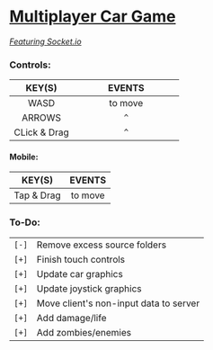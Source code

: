 # [Multiplayer Car Game](https://github.com/Sondro/car-multi) 
[_Featuring Socket.io_](https://socket.io) 

### Controls:

|     KEY(S)   |          EVENTS         |
| :----------: | :---------------------: |
|     WASD     |          to move        |
|    ARROWS    |`           ^           `|
| CLick & Drag |`           ^           `|

#### Mobile:

|   KEY(S)   |          EVENTS         |
| :--------: | :---------------------: |
| Tap & Drag |          to move        |

### To-Do:
|     |                                                                |
| --- | -------------------------------------------------------------- |
|`[-]`| Remove excess source folders                                   |
|`[+]`| Finish touch controls                                          |
|`[+]`| Update car graphics                                            |
|`[+]`| Update joystick graphics                                       |
|`[+]`| Move client's non-input data to server                         |
|`[+]`| Add damage/life		                                       |
|`[+]`| Add zombies/enemies                                            |
